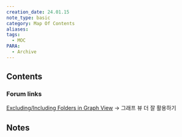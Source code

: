 ```yaml
---
creation_date: 24.01.15
note_type: basic
category: Map Of Contents
aliases: 
tags:
  - MOC
PARA:
  - Archive
---
```

## Contents

### Forum links
[Excluding/Including Folders in Graph View](https://forum.obsidian.md/t/excluding-including-folders-in-graph-view/15213/17)
→ 그래프 뷰 더 잘 활용하기

## Notes

